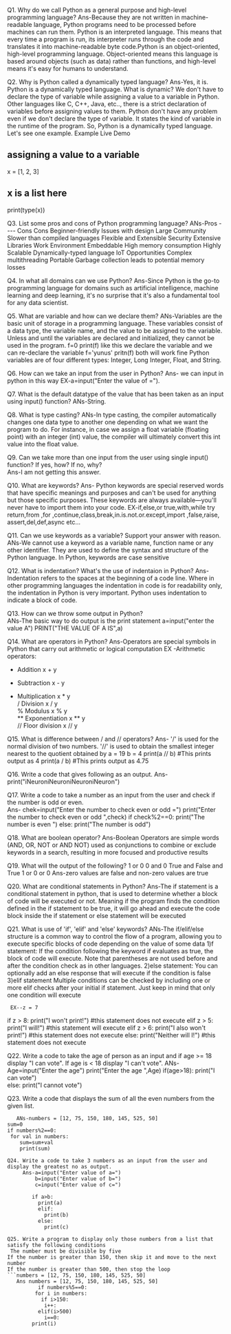 Q1. Why do we call Python as a general purpose and high-level programming language?
  Ans-Because they are not written in machine-readable language, Python programs need to be processed before machines can run them. Python is an interpreted language. This means that every time a program is run,
   its interpreter runs through the code and translates it into machine-readable byte code.Python is an object-oriented, high-level programming language. Object-oriented means this language is based around objects (such as data) rather than functions,
    and high-level means it's easy for humans to understand.

Q2. Why is Python called a dynamically typed language?
  Ans-Yes, it is. Python is a dynamically typed language. What is dynamic? We don't have to declare the type of variable while assigning a value to a variable in Python. Other languages like C, C++, Java, etc.., there is a strict declaration of variables before assigning values to them.
Python don't have any problem even if we don't declare the type of variable. It states the kind of variable in the runtime of the program. So, Python is a dynamically typed language. Let's see one example.
Example
 Live Demo
## assigning a value to a variable
x = [1, 2, 3]
## x is a list here
print(type(x))

Q3. List some pros and cons of Python programming language?
  ANs-Pros         ----         Cons
Cons
Beginner-friendly	        Issues with design
Large Community  	        Slower than compiled languages
Flexible and Extensible 	Security
Extensive Libraries	        Work Environment
Embeddable	                High memory consumption
Highly Scalable	            Dynamically-typed language
IoT Opportunities	        Complex multithreading
Portable                    Garbage collection leads to potential memory losses

Q4. In what all domains can we use Python?
  Ans-Since Python is the go-to programming language for domains such as artificial intelligence, machine learning and deep learning, 
  it's no surprise that it's also a fundamental tool for any data scientist.

Q5. What are variable and how can we declare them? 
  ANs-Variables are the basic unit of storage in a programming language. These variables consist of a data type, the variable name, and the value to be assigned to the variable.
   Unless and until the variables are declared and initialized, they cannot be used in the program.
   f=0
  print(f)
   like this we declare the variable and we can re-declare the variable 
  f='yunus'
  pritn(f)
  both will work fine 
  Python variables are of four different types: Integer, Long Integer, Float, and String.

Q6. How can we take an input from the user in Python?
  Ans- we can input in python in this way
    EX-a=input("Enter the value of =").

Q7. What is the default datatype of the value that has been taken as an input using input() function?
  ANs-String.

Q8. What is type casting?
  ANs-In type casting, the compiler automatically changes one data type to another one depending on what we want the program to do. For instance, in case we assign a float variable (floating point) with an integer (int) value,
   the compiler will ultimately convert this int value into the float value.  

Q9. Can we take more than one input from the user using single input() function? If yes, how? If no, why?  
   Ans-I am not getting this answer.

Q10. What are keywords?
  Ans-    Python keywords are special reserved words that have specific meanings and purposes and can't be used for anything but those specific purposes.
   These keywords are always available—you'll never have to import them into your code.
      EX-if,else,or true,with,while try return,from ,for ,continue,class,break,in.is.not.or.except,import ,false,raise,
        assert,del,def,async  etc...

Q11. Can we use keywords as a variable? Support your answer with reason.
   ANs-We cannot use a keyword as a variable name, function name or any other identifier. 
     They are used to define the syntax and structure of the Python language. In Python, keywords are case sensitive        

Q12. What is indentation? What's the use of indentaion in Python?
  Ans-     Indentation refers to the spaces at the beginning of a code line. Where in other programming languages the indentation in code is for readability only,
   the indentation in Python is very important. 
   Python uses indentation to indicate a block of code.

Q13. How can we throw some output in Python?   
ANs-The basic way to do output is the print statement
a=input("enter the value A")
PRINT("THE VALUE OF A IS",a)

Q14. What are operators in Python?
  Ans-Operators are special symbols in Python that carry out arithmetic or logical computation
      EX -Arithmetic operators:       
  
  +	  Addition  x + y	
   -	Subtraction	x - y	
   *	Multiplication	x * y	
   /	Division	x / y	
   %	Modulus	x % y	
   **	Exponentiation	x ** y	
   //	Floor division	x // y

Q15. What is difference between / and // operators?
   Ans-   '/' is used for the normal division of two numbers.
          '//' is used to obtain the smallest integer nearest to the quotient obtained by
          a = 19
          b = 4
          print(a // b)  #This prints output as 4
          print(a / b)  #This prints output as 4.75

 Q16. Write a code that gives following as an output. 
     Ans-print("iNeuroniNeuroniNeuroniNeuron")   


Q17. Write a code to take a number as an input from the user and check if the number is odd or even.   
   Ans- chek=input("Enter the number to check even or odd =") 
print("Enter the number to check even or odd ",check)
if check%2==0:
 print("The number is even ")
else: 
 print("The number is odd")

Q18. What are boolean operator?
  Ans-Boolean Operators are simple words (AND, OR, NOT or AND NOT) used as conjunctions to combine or exclude keywords in a search,
   resulting in more focused and productive results

Q19. What will the output of the following?
1 or 0
0 and 0
True and False and True
1 or 0 or 0
  Ans-zero values are false and non-zero values are true

Q20. What are conditional statements in Python?
  Ans-The if statement is a conditional statement in python, that is used to determine whether a block of code will be executed or not. Meaning if the program finds the condition defined in the if statement to be true,
   it will go ahead and execute the code block inside the if statement or else statement will be executed

Q21. What is use of 'if', 'elif' and 'else' keywords?
  ANs-The if/elif/else structure is a common way to control the flow of a program, 
  allowing you to execute specific blocks of code depending on the value of some data
  1)f statement:
  If the condition following the keyword if evaluates as true, the block of code will execute. 
  Note that parentheses are not used before and after the condition check as in other languages.
  2)else statement:
You can optionally add an else response that will execute if the condition is false
 3)elif statement
Multiple conditions can be checked by including one or more elif checks after your initial if statement. 
Just keep in mind that only one condition will execute
   
     EX--z = 7

if z > 8:
  print("I won't print!") #this statement does not execute
elif z > 5:
  print("I will!") #this statement will execute
elif z > 6:
  print("I also won't print!") #this statement does not execute
else:
  print("Neither will I!") #this statement does not execute

Q22. Write a code to take the age of person as an input and if age >= 18 display "I can vote".
 If age is < 18 display "I can't vote".
   ANs- Age=input("Enter the age")
      print("Enter the age ",Age)
if(age>18):
  print("I can vote")  
else:
  print("I cannot vote")

Q23. Write a code that displays the sum of all the even numbers from the given list.
```numbers = [12, 75, 150, 180, 145, 525, 50]
   ANs-numbers = [12, 75, 150, 180, 145, 525, 50]
sum=0
if numbers%2==0:
 for val in numbers:
    sum=sum+val
    print(sum)

Q24. Write a code to take 3 numbers as an input from the user and display the greatest no as output.
     Ans-a=input("Enter value of a=")
         b=input("Enter value of b=")
         c=input("Enter value of c=")

        if a>b:
          print(a)
          elif:
            print(b)
          else:
            print(c)

Q25. Write a program to display only those numbers from a list that satisfy the following conditions
 The number must be divisible by five
If the number is greater than 150, then skip it and move to the next number
If the number is greater than 500, then stop the loop
```numbers = [12, 75, 150, 180, 145, 525, 50]
   Ans numbers = [12, 75, 150, 180, 145, 525, 50]
          if numbers%5==0:
         for i in numbers:
           if i>150:
            i++:
          elif(i>500)
            i==0:
        print(i)

   
